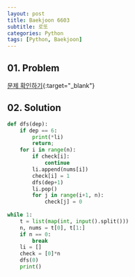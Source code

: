```yaml
---
layout: post
title: Baekjoon 6603
subtitle: 로또
categories: Python
tags: [Python, Baekjoon]
---
```


## 01. Problem

[문제 확인하기](https://www.acmicpc.net/problem/6603){:target="_blank"}

## 02. Solution

```Python
def dfs(dep):
    if dep == 6:
        print(*li)
        return;
    for i in range(n):
        if check[i]:
            continue
        li.append(nums[i])
        check[i] = 1
        dfs(dep+1)
        li.pop()
        for j in range(i+1, n):
            check[j] = 0
        
while 1:
    t = list(map(int, input().split()))
    n, nums = t[0], t[1:]
    if n == 0:
        break
    li = []
    check = [0]*n
    dfs(0)
    print()
```
